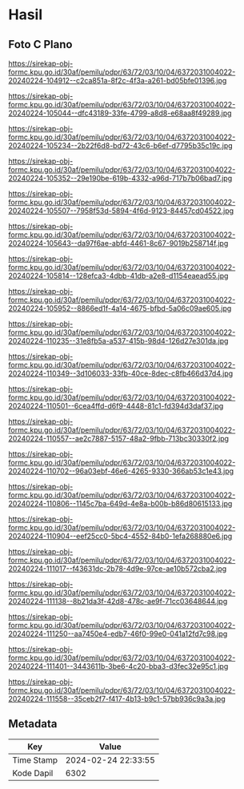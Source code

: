 # Hasil

## Foto C Plano

https://sirekap-obj-formc.kpu.go.id/30af/pemilu/pdpr/63/72/03/10/04/6372031004022-20240224-104912--c2ca851a-8f2c-4f3a-a261-bd05bfe01396.jpg

https://sirekap-obj-formc.kpu.go.id/30af/pemilu/pdpr/63/72/03/10/04/6372031004022-20240224-105044--dfc43189-33fe-4799-a8d8-e68aa8f49289.jpg

https://sirekap-obj-formc.kpu.go.id/30af/pemilu/pdpr/63/72/03/10/04/6372031004022-20240224-105234--2b22f6d8-bd72-43c6-b6ef-d7795b35c19c.jpg

https://sirekap-obj-formc.kpu.go.id/30af/pemilu/pdpr/63/72/03/10/04/6372031004022-20240224-105352--29e190be-619b-4332-a96d-717b7b06bad7.jpg

https://sirekap-obj-formc.kpu.go.id/30af/pemilu/pdpr/63/72/03/10/04/6372031004022-20240224-105507--7958f53d-5894-4f6d-9123-84457cd04522.jpg

https://sirekap-obj-formc.kpu.go.id/30af/pemilu/pdpr/63/72/03/10/04/6372031004022-20240224-105643--da97f6ae-abfd-4461-8c67-9019b258714f.jpg

https://sirekap-obj-formc.kpu.go.id/30af/pemilu/pdpr/63/72/03/10/04/6372031004022-20240224-105814--128efca3-4dbb-41db-a2e8-d1154eaead55.jpg

https://sirekap-obj-formc.kpu.go.id/30af/pemilu/pdpr/63/72/03/10/04/6372031004022-20240224-105952--8866ed1f-4a14-4675-bfbd-5a06c09ae605.jpg

https://sirekap-obj-formc.kpu.go.id/30af/pemilu/pdpr/63/72/03/10/04/6372031004022-20240224-110235--31e8fb5a-a537-415b-98d4-126d27e301da.jpg

https://sirekap-obj-formc.kpu.go.id/30af/pemilu/pdpr/63/72/03/10/04/6372031004022-20240224-110349--3d106033-33fb-40ce-8dec-c8fb466d37d4.jpg

https://sirekap-obj-formc.kpu.go.id/30af/pemilu/pdpr/63/72/03/10/04/6372031004022-20240224-110501--6cea4ffd-d6f9-4448-81c1-fd394d3daf37.jpg

https://sirekap-obj-formc.kpu.go.id/30af/pemilu/pdpr/63/72/03/10/04/6372031004022-20240224-110557--ae2c7887-5157-48a2-9fbb-713bc30330f2.jpg

https://sirekap-obj-formc.kpu.go.id/30af/pemilu/pdpr/63/72/03/10/04/6372031004022-20240224-110702--96a03ebf-46e6-4265-9330-366ab53c1e43.jpg

https://sirekap-obj-formc.kpu.go.id/30af/pemilu/pdpr/63/72/03/10/04/6372031004022-20240224-110806--1145c7ba-649d-4e8a-b00b-b86d80615133.jpg

https://sirekap-obj-formc.kpu.go.id/30af/pemilu/pdpr/63/72/03/10/04/6372031004022-20240224-110904--eef25cc0-5bc4-4552-84b0-1efa268880e6.jpg

https://sirekap-obj-formc.kpu.go.id/30af/pemilu/pdpr/63/72/03/10/04/6372031004022-20240224-111017--f43631dc-2b78-4d9e-97ce-ae10b572cba2.jpg

https://sirekap-obj-formc.kpu.go.id/30af/pemilu/pdpr/63/72/03/10/04/6372031004022-20240224-111138--8b21da3f-42d8-478c-ae9f-71cc03648644.jpg

https://sirekap-obj-formc.kpu.go.id/30af/pemilu/pdpr/63/72/03/10/04/6372031004022-20240224-111250--aa7450e4-edb7-46f0-99e0-041a12fd7c98.jpg

https://sirekap-obj-formc.kpu.go.id/30af/pemilu/pdpr/63/72/03/10/04/6372031004022-20240224-111401--3443611b-3be6-4c20-bba3-d3fec32e95c1.jpg

https://sirekap-obj-formc.kpu.go.id/30af/pemilu/pdpr/63/72/03/10/04/6372031004022-20240224-111558--35ceb2f7-f417-4b13-b9c1-57bb936c9a3a.jpg


## Metadata

| Key        | Value               |
| ---------- | ------------------- |
| Time Stamp | 2024-02-24 22:33:55 |
| Kode Dapil | 6302                |



